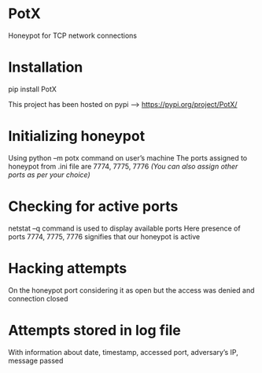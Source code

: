 # PotX
Honeypot for TCP network connections

# Installation
pip install PotX

This project has been hosted on pypi --> https://pypi.org/project/PotX/

# Initializing honeypot
Using python –m potx command on user’s machine
The ports assigned to honeypot from .ini file are 7774, 7775, 7776 *(You can also assign other ports as per your choice)*

# Checking for active ports
netstat –q command is used to display available ports
Here presence of ports 7774, 7775, 7776 signifies that our honeypot is active

# Hacking attempts
On the honeypot port considering it as open but the access was denied and connection closed

# Attempts stored in log file
With information about date, timestamp, accessed port, adversary’s IP, message passed
